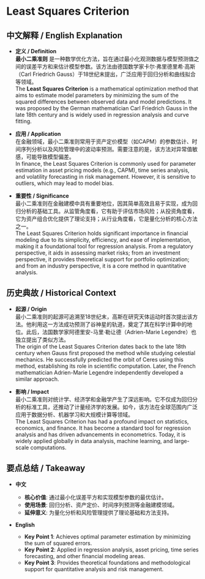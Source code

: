 # Least Squares Criterion

## 中文解释 / English Explanation

* **定义 / Definition**  
  **最小二乘准则** 是一种数学优化方法，旨在通过最小化观测数据与模型预测值之间的误差平方和来估计模型参数。该方法由德国数学家卡尔·弗里德里希·高斯（Carl Friedrich Gauss）于18世纪末提出，广泛应用于回归分析和曲线拟合等领域。  
  The **Least Squares Criterion** is a mathematical optimization method that aims to estimate model parameters by minimizing the sum of the squared differences between observed data and model predictions. It was proposed by the German mathematician Carl Friedrich Gauss in the late 18th century and is widely used in regression analysis and curve fitting.

* **应用 / Application**  
  在金融领域，最小二乘准则常用于资产定价模型（如CAPM）的参数估计、时间序列分析以及风险管理中的波动率预测。需要注意的是，该方法对异常值敏感，可能导致模型偏差。  
  In finance, the Least Squares Criterion is commonly used for parameter estimation in asset pricing models (e.g., CAPM), time series analysis, and volatility forecasting in risk management. However, it is sensitive to outliers, which may lead to model bias.

* **重要性 / Significance**  
  最小二乘准则在金融建模中具有重要地位，因其简单高效且易于实现，成为回归分析的基础工具。从监管角度看，它有助于评估市场风险；从投资角度看，它为资产组合优化提供了理论支持；从行业角度看，它是量化分析的核心方法之一。  
  The Least Squares Criterion holds significant importance in financial modeling due to its simplicity, efficiency, and ease of implementation, making it a foundational tool for regression analysis. From a regulatory perspective, it aids in assessing market risks; from an investment perspective, it provides theoretical support for portfolio optimization; and from an industry perspective, it is a core method in quantitative analysis.

## 历史典故 / Historical Context

* **起源 / Origin**  
  最小二乘准则的起源可追溯至18世纪末，高斯在研究天体运动时首次提出该方法。他利用这一方法成功预测了谷神星的轨道，奠定了其在科学计算中的地位。此后，法国数学家阿德里安-马里·勒让德（Adrien-Marie Legendre）也独立提出了类似方法。  
  The origin of the Least Squares Criterion dates back to the late 18th century when Gauss first proposed the method while studying celestial mechanics. He successfully predicted the orbit of Ceres using this method, establishing its role in scientific computation. Later, the French mathematician Adrien-Marie Legendre independently developed a similar approach.

* **影响 / Impact**  
  最小二乘准则对统计学、经济学和金融学产生了深远影响。它不仅成为回归分析的标准工具，还推动了计量经济学的发展。如今，该方法在全球范围内广泛应用于数据分析、机器学习和大规模计算等领域。  
  The Least Squares Criterion has had a profound impact on statistics, economics, and finance. It has become a standard tool for regression analysis and has driven advancements in econometrics. Today, it is widely applied globally in data analysis, machine learning, and large-scale computations.

## 要点总结 / Takeaway

* **中文**  
  - **核心价值**: 通过最小化误差平方和实现模型参数的最优估计。  
  - **使用场景**: 回归分析、资产定价、时间序列预测等金融建模领域。  
  - **延伸意义**: 为量化分析和风险管理提供了理论基础和方法支持。

* **English**  
  - **Key Point 1**: Achieves optimal parameter estimation by minimizing the sum of squared errors.  
  - **Key Point 2**: Applied in regression analysis, asset pricing, time series forecasting, and other financial modeling areas.  
  - **Key Point 3**: Provides theoretical foundations and methodological support for quantitative analysis and risk management.